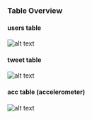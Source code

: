 ### Table Overview

#### users table
![alt text](https://github.com/MZhoume/E6998S5/blob/master/k-means/postgres/assets/users_table.png)

#### tweet table 
![alt text](https://github.com/MZhoume/E6998S5/blob/master/k-means/postgres/assets/tweet_table.png)


#### acc table (accelerometer) 
![alt text](https://github.com/MZhoume/E6998S5/blob/master/k-means/postgres/assets/acc_table.png)
